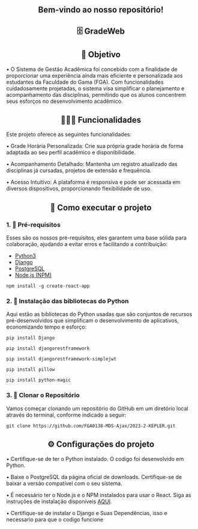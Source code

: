 <!-- Título centralizado -->
<div align="center">
  <h2>Bem-vindo ao nosso repositório! </h2>
</div> 

<!-- Título centralizado -->
<div align="center">
  <h2>🗄️ GradeWeb </h2>
</div> 

<!-- Título centralizado -->
<div align="center">
  <h2>🎯 Objetivo </h2>
</div> 

• O Sistema de Gestão Acadêmica foi concebido com a finalidade de proporcionar uma experiência ainda mais eficiente e personalizada aos estudantes da Faculdade do Gama (FGA). Com funcionalidades cuidadosamente projetadas, o sistema visa simplificar o planejamento e acompanhamento das disciplinas, permitindo que os alunos concentrem seus esforços no desenvolvimento acadêmico.

<!-- Título centralizado -->
<div align="center">
  <h2>👩🏾‍💻 Funcionalidades </h2>
</div> 

Este projeto oferece as seguintes funcionalidades:

• Grade Horária Personalizada: Crie sua própria grade horária de forma adaptada ao seu perfil acadêmico e disponibilidade.

• Acompanhamento Detalhado: Mantenha um registro atualizado das disciplinas já cursadas, projetos de extensão e frequência.

• Acesso Intuitivo: A plataforma é responsiva e pode ser acessada em diversos dispositivos, proporcionando flexibilidade de uso.


<!-- Título centralizado -->
<div align="center">
  <h2>🤞 Como executar o projeto </h2>
</div> 

### 1. 🔑 Pré-requisitos
Esses são os nossos pré-requisitos, eles garantem uma base sólida para colaboração, ajudando a evitar erros e facilitando a contribuição:
- [Python3](https://www.python.org/downloads/)
- [Django](https://www.djangoproject.com)
- [PostgreSQL](https://www.postgresql.org/download/)
- [Node.js (NPM)](https://nodejs.org/en/)
  

```
npm install -g create-react-app
``` 

<!-- Adiciona a lista de bibliotecas para copiar -->
### 2. 📑 Instalação das bibliotecas do Python
Aqui estão as bibliotecas do Python usadas que são conjuntos de recursos pré-desenvolvidos que simplificam o desenvolvimento de aplicativos, economizando tempo e esforço:
```
pip install Django
```
```
pip install djangorestframework
```
```
pip install djangorestframework-simplejwt 
```
```
pip install pillow  
```
```
pip install python-magic
``` 


<!-- Adiciona a funçao de copiar o link do repositorio -->
### 3. 📍 Clonar o Repositório
Vamos começar clonando um repositório do GitHub em um diretório local através do terminal, conforme indicado a seguir:
```
git clone https://github.com/FGA0138-MDS-Ajax/2023-2-KEPLER.git
```
  	
  
<div align="center">
  <h2>⚙️ Configurações do projeto </h2>
</div>

• Certifique-se de ter o Python instalado. O codigo foi desenvolvido em Python.
  
• Baixe o PostgreSQL da página oficial de downloads. Certifique-se de baixar a versão compatível com o seu sistema.

• É necessário ter o Node.js e o NPM instalados para usar o React. Siga as instruções de instalação disponíveis [AQUI](https://kinsta.com/pt/base-de-conhecimento/react-no-windows-macos-e-linux/#como-instalar-o-react-no-windows).

• Certifique-se de instalar o Django e Suas Dependências, isso e necessario para que o codigo funcione  

